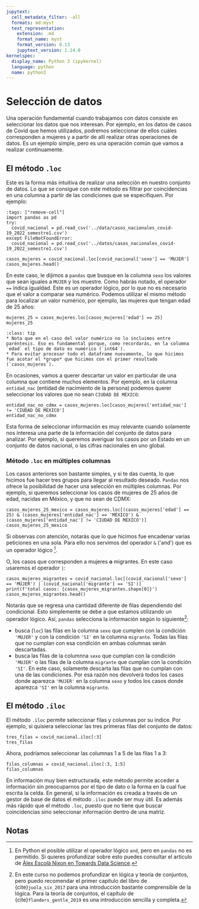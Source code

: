 ```yaml
---
jupytext:
  cell_metadata_filter: -all
  formats: md:myst
  text_representation:
    extension: .md
    format_name: myst
    format_version: 0.13
    jupytext_version: 1.14.0
kernelspec:
  display_name: Python 3 (ipykernel)
  language: python
  name: python3
---
```


# Selección de datos

Una operación fundamental cuando trabajamos con datos consiste en seleccionar los datos que nos interesan. Por ejemplo, en los datos de casos de Covid que hemos utilizados, podremos seleccionar de ellos cuáles corresponden a mujeres y a partir de allí realizar otras operaciones de datos. Es un ejemplo simple, pero es una operación común que vamos a realizar continuamente.

## El método `.loc`

Este es la forma más intuitiva de realizar una selección en nuestro conjunto de datos. Lo que se consigue con este método es filtrar por coincidencias en una columna a partir de las condiciones que se especifiquen. Por ejemplo:

```{code-cell}
:tags: ["remove-cell"]
import pandas as pd
try:
  covid_nacional = pd.read_csv('../data/casos_nacionales_covid-19_2022_semestre1.csv')
except FileNotFoundError:
  covid_nacional = pd.read_csv('../datos/casos_nacionales_covid-19_2022_semestre1.csv')
```

```{code-cell}
casos_mujeres = covid_nacional.loc[covid_nacional['sexo'] == 'MUJER']
casos_mujeres.head()
```

En este caso, le dijimos a `pandas` que busque en la columna `sexo` los valores que sean iguales a `MUJER` y los muestre. Como habrás notado, el operador `==` indica igualdad. Este es un operador lógico, por lo que no es necesario que el valor a comparar sea numérico. Podemos utilizar el mismo método para localizar un valor numérico, por ejemplo, las mujeres que tengan edad de 25 años:

```{code-cell}
mujeres_25 = casos_mujeres.loc[casos_mujeres['edad'] == 25]
mujeres_25
```

```{admonition} Para resaltar
:class: tip
* Nota que en el caso del valor numérico no lo incluimos entre paréntesis. Eso es fundamental porque, como recordarás, en la columna `edad` el tipo de dato es numérico (`int64`).
* Para evitar procesar todo el dataframe nuevamente, lo que hicimos fue acotar el *grupo* que hicimos con el primer resultado (`casos_mujeres`). 
```

En ocasiones, vamos a querer descartar un valor en particular de una columna que contiene muchos elementos. Por ejemplo, en la columna `entidad_nac` (entidad de nacimiento de la persona) podemos querer seleccionar los valores que no sean `CIUDAD DE MÉXICO`:

```{code-cell}
entidad_nac_no_cdmx = casos_mujeres.loc[casos_mujeres['entidad_nac'] != 'CIUDAD DE MÉXICO']
entidad_nac_no_cdmx
```

Esta forma de seleccionar información es muy relevante cuando solamente nos interesa una parte de la información del conjunto de datos para analizar. Por ejemplo, si queremos averiguar los casos por un Estado en un conjunto de datos nacional, o las cifras nacionales en uno global.

### Método `.loc` en múltiples columnas

Los casos anteriores son bastante simples, y si te das cuenta, lo que hicimos fue hacer tres grupos para llegar al resultado deseado. `Pandas` nos ofrece la posibilidad de hacer una selección en múltiples columnas. Por ejemplo, si queremos seleccionar los casos de mujeres de 25 años de edad, nacidas en México, y que no sean de CDMX:

```{code-cell}
casos_mujeres_25_mexico = casos_mujeres.loc[(casos_mujeres['edad'] == 25) & (casos_mujeres['entidad_nac'] == 'MÉXICO') & (casos_mujeres['entidad_nac'] != 'CIUDAD DE MÉXICO')]
casos_mujeres_25_mexico
```

Si observas con atención, notarás que lo que hicimos fue encadenar varias peticiones en una sola. Para ello nos servimos del operador `&` ('and') que es un operador lógico [^footnote1].

O, los casos que corresponden a mujeres **o** migrantes. En este caso usaremos el operador `|`:

```{code-cell}
casos_mujeres_migrantes = covid_nacional.loc[(covid_nacional['sexo'] == 'MUJER') | (covid_nacional['migrante'] == 'SI')]
print(f'total casos: {casos_mujeres_migrantes.shape[0]}')
casos_mujeres_migrantes.head()
```

Notarás que se regresa una cantidad diferente de filas dependiendo del condicional. Esto simplemente se debe a que estamos utilizando un operador lógico. Así, `pandas` selecciona la información según lo siguiente[^footnote2]:

* busca (`loc`) las filas en la columna `sexo` que cumplen con la condición `'MUJER'` y con la condición `'SI'` en la columna `migrante`. Todas las filas que no cumplan con esa condición en ambas columnas serán descartadas.
* busca las filas de la columnna `sexo` que cumplan con la condición `'MUJER'` o las filas de la columna `migrante` que cumplan con la condición `'SI'`. En este caso, solamente descarta las filas que no cumplan con una de las condiciones. Por esa razón nos devolverá todos los casos donde aparezca `'MUJER'` en la columna `sexo` y todos los casos donde aparezca `'SI'` en la columna `migrante`.

## El método `.iloc`

El método `.iloc` permite seleccionar filas y columnas por su índice. Por ejemplo, si quisiera seleccionar las tres primeras filas del conjunto de datos:

```{code-cell}
tres_filas = covid_nacional.iloc[:3]
tres_filas
```

Ahora, podríamos seleccionar las columnas 1 a 5 de las filas 1 a 3:

```{code-cell}
filas_columnas = covid_nacional.iloc[:3, 1:5]
filas_columnas
```

En información muy bien estructurada, este método permite acceder a información sin preocuparnos por el tipo de dato o la forma en la cual fue escrita la celda. En general, si la información es creada a través de un gestor de base de datos el método `.iloc` puede ser muy útil. Es además más rápido que el método `.loc`, puesto que no tiene que buscar coincidencias sino seleccionar información dentro de una matriz.

## Notas

[^footnote1]: En Python el posible utilizar el operador lógico `and`, pero en `pandas` no es permitido. Si quieres profundizar sobre esto puedes consultar el artículo de [Àlex Escolà Nixon en Towards Data Science](https://towardsdatascience.com/bitwise-operators-and-chaining-comparisons-in-pandas-d3a559487525).

[^footnote2]: En este curso no podemos profundizar en lógica y teoría de conjuntos, pero puedo recomendar el primer capítulo del libro de {cite}`juola_six_2017` para una introducción bastante comprensible de la lógica. Para la teoría de conjuntos, el capítulo de {cite}`flanders_gentle_2019` es una introducción sencilla y completa.
